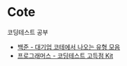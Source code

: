 # Cote
코딩테스트 공부
- [백준 - 대기업 코테에서 나오는 유형 모음](https://www.acmicpc.net/workbook/view/8708)
- [프로그래머스 - 코딩테스트 고득점 Kit](https://school.programmers.co.kr/learn/challenges?tab=algorithm_practice_kit)

